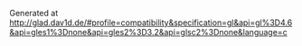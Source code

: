Generated at http://glad.dav1d.de/#profile=compatibility&specification=gl&api=gl%3D4.6&api=gles1%3Dnone&api=gles2%3D3.2&api=glsc2%3Dnone&language=c